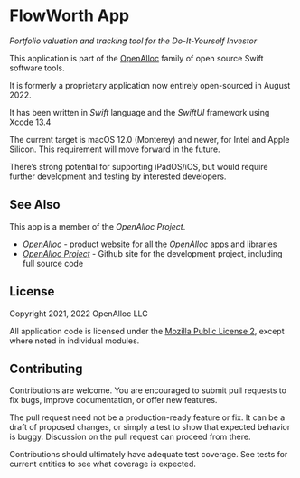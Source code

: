 # FlowWorth App

_Portfolio valuation and tracking tool for the Do-It-Yourself Investor_

This application is part of the [OpenAlloc](https://github.com/openalloc) family of open source Swift software tools.

It is formerly a proprietary application now entirely open-sourced in August 2022. 

It has been written in _Swift_ language and the _SwiftUI_ framework using Xcode 13.4

The current target is macOS 12.0 (Monterey) and newer, for Intel and Apple Silicon. This requirement will move forward in the future.

There’s strong potential for supporting iPadOS/iOS, but would require further development and testing by interested developers.

## See Also

This app is a member of the _OpenAlloc Project_.

* [_OpenAlloc_](https://openalloc.github.io) - product website for all the _OpenAlloc_ apps and libraries
* [_OpenAlloc Project_](https://github.com/openalloc) - Github site for the development project, including full source code

## License

Copyright 2021, 2022 OpenAlloc LLC

All application code is licensed under the [Mozilla Public License 2](https://www.mozilla.org/en-US/MPL/2.0/), except where noted in individual modules.

## Contributing

Contributions are welcome. You are encouraged to submit pull requests to fix bugs, improve documentation, or offer new features. 

The pull request need not be a production-ready feature or fix. It can be a draft of proposed changes, or simply a test to show that expected behavior is buggy. Discussion on the pull request can proceed from there.

Contributions should ultimately have adequate test coverage. See tests for current entities to see what coverage is expected.
